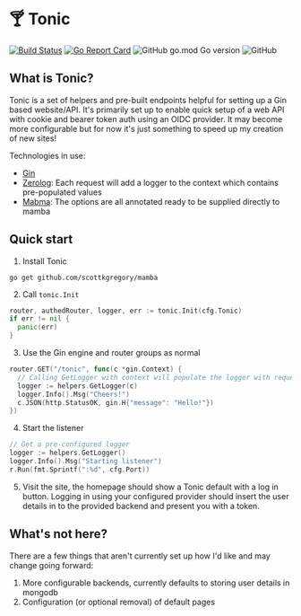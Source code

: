 
# 🍸 Tonic

[![Build Status](https://travis-ci.com/ScottKGregory/tonic.svg?branch=main)](https://travis-ci.com/ScottKGregory/tonic)
[![Go Report Card](https://goreportcard.com/badge/github.com/ScottKGregory/tonic)](https://goreportcard.com/report/github.com/ScottKGregory/tonic)
![GitHub go.mod Go version](https://img.shields.io/github/go-mod/go-version/scottkgregory/tonic)
![GitHub](https://img.shields.io/github/license/scottkgregory/tonic)

## What is Tonic?
Tonic is a set of helpers and pre-built endpoints helpful for setting up a Gin based website/API.
It's primarily set up to enable quick setup of a web API with cookie and bearer token auth using an OIDC provider.
It may become more configurable but for now it's just something to speed up my creation of new sites!

Technologies in use:
  - [Gin](https://github.com/gin-gonic/gin)
  - [Zerolog](https://github.com/rs/zerolog): Each request will add a logger to the context which contains pre-populated values
  - [Mabma](https://github.com/scottkgregory/mamba): The options are all annotated ready to be supplied directly to mamba

## Quick start

1. Install Tonic
```
go get github.com/scottkgregory/mamba
```

2. Call `tonic.Init`

```go
router, authedRouter, logger, err := tonic.Init(cfg.Tonic)
if err != nil {
  panic(err)
}
```

3. Use the Gin engine and router groups as normal
```go
router.GET("/tonic", func(c *gin.Context) {
  // Calling GetLogger with context will populate the logger with request specific values
  logger := helpers.GetLogger(c)
  logger.Info().Msg("Cheers!")
  c.JSON(http.StatusOK, gin.H{"message": "Hello!"})
})
```
4. Start the listener
```go
// Get a pre-configured logger
logger := helpers.GetLogger()
logger.Info().Msg("Starting listener")
r.Run(fmt.Sprintf(":%d", cfg.Port))
```

5. Visit the site, the homepage should show a Tonic default with a log in button. Logging in using your configured provider
should insert the user details in to the provided backend and present you with a token.

## What's not here?
There are a few things that aren't currently set up how I'd like and may change going forward:
  1. More configurable backends, currently defaults to storing user details in mongodb
  2. Configuration (or optional removal) of default pages